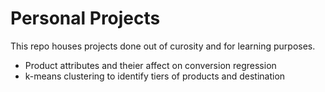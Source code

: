 # Personal Projects

This repo houses projects done out of curosity and for learning purposes.

- Product attributes and theier affect on conversion regression
- k-means clustering to identify tiers of products and destination
